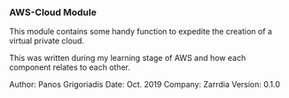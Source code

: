 ### AWS-Cloud Module

This module contains some handy function to expedite the creation of a virtual private cloud.

This was written during my learning stage of AWS and how each component relates to each other.

Author:     Panos Grigoriadis
Date:       Oct. 2019
Company:    Zarrdia
Version:    0.1.0